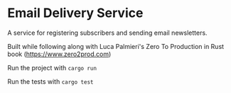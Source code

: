 # Email Delivery Service
A service for registering subscribers and sending email newsletters. 

Built while following along with Luca Palmieri's Zero To Production in Rust book (https://www.zero2prod.com)

Run the project with `cargo run`

Run the tests with `cargo test`
